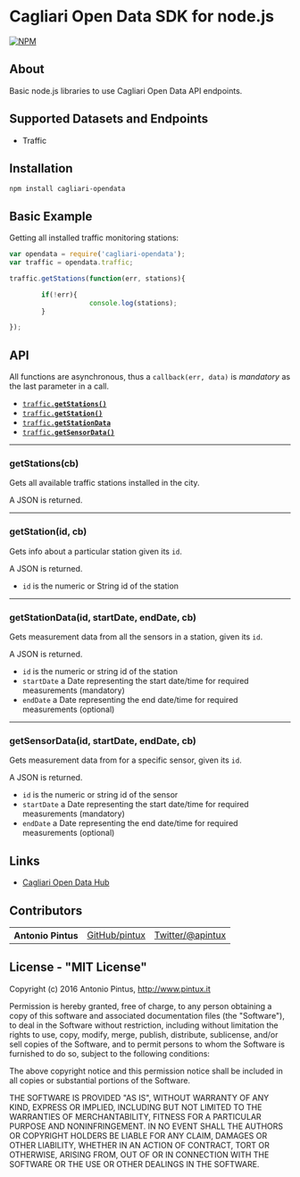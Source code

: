 Cagliari Open Data SDK for node.js
==================================

[![NPM](https://nodei.co/npm/cagliari-opendata.png)](https://nodei.co/npm/cagliari-opendata/)

About
-----


Basic node.js libraries to use Cagliari Open Data API endpoints.


Supported Datasets and Endpoints
--------------------------------

- Traffic

Installation
------------

`npm install cagliari-opendata`

Basic Example
-------------

Getting all installed traffic monitoring stations:

```js
var opendata = require('cagliari-opendata');
var traffic = opendata.traffic;

traffic.getStations(function(err, stations){

        if(!err){
                    console.log(stations);
        }

});
```

API
---

All functions are asynchronous, thus a `callback(err, data)` is *mandatory* as the last parameter in a call.


* <a href="#getStations"><code>traffic.<b>getStations()</b></code></a>
* <a href="#getStation"><code>traffic.<b>getStation()</b></code></a>
* <a href="#getStationData"><code>traffic.<b>getStationData</b></code></a>
* <a href="#getSensorData"><code>traffic.<b>getSensorData()</b></code></a>

----------------------------------------------------------
<a name="getStations"></a>
### getStations(cb)

Gets all available traffic stations installed in the city.

A JSON is returned.

-----------------------------------------------------------
<a name="getStation"></a>
### getStation(id, cb)
Gets info about a particular station given its `id`.

A JSON is returned.

- `id` is the numeric or String id of the station

-----------------------------------------------------------
<a name="getStationData"></a>
### getStationData(id, startDate, endDate, cb)
Gets measurement data from all the sensors in a station, given its `id`.

A JSON is returned.

- `id` is the numeric or string id of the station
- `startDate` a Date representing the start date/time for required measurements (mandatory)
- `endDate` a Date representing the end date/time for required measurements (optional)

------------------------------------------------------------
<a name="getSensorData"></a>
### getSensorData(id, startDate, endDate, cb)
Gets measurement data from for a specific sensor, given its `id`.

A JSON is returned.

- `id` is the numeric or string id of the sensor
- `startDate` a Date representing the start date/time for required measurements (mandatory)
- `endDate` a Date representing the end date/time for required measurements (optional)


Links
-----

- [Cagliari Open Data Hub](http://www.comune.cagliari.it/portale/it/api_rest.page)

Contributors
------------

<table><tbody>
<tr><th align="left">Antonio Pintus</th><td><a href="https://github.com/pintux">GitHub/pintux</a></td><td><a href="https://twitter.com/apintux">Twitter/@apintux</a></td></tr>

</tbody></table>


License - "MIT License"
-----------------------
Copyright (c) 2016 Antonio Pintus, http://www.pintux.it

Permission is hereby granted, free of charge, to any person obtaining a copy of this software and associated documentation files (the "Software"), to deal in the Software without restriction, including without limitation the rights to use, copy, modify, merge, publish, distribute, sublicense, and/or sell copies of the Software, and to permit persons to whom the Software is furnished to do so, subject to the following conditions:

The above copyright notice and this permission notice shall be included in all copies or substantial portions of the Software.

THE SOFTWARE IS PROVIDED "AS IS", WITHOUT WARRANTY OF ANY KIND, EXPRESS OR IMPLIED, INCLUDING BUT NOT LIMITED TO THE WARRANTIES OF MERCHANTABILITY, FITNESS FOR A PARTICULAR PURPOSE AND NONINFRINGEMENT. IN NO EVENT SHALL THE AUTHORS OR COPYRIGHT HOLDERS BE LIABLE FOR ANY CLAIM, DAMAGES OR OTHER LIABILITY, WHETHER IN AN ACTION OF CONTRACT, TORT OR OTHERWISE, ARISING FROM, OUT OF OR IN CONNECTION WITH THE SOFTWARE OR THE USE OR OTHER DEALINGS IN THE SOFTWARE.

